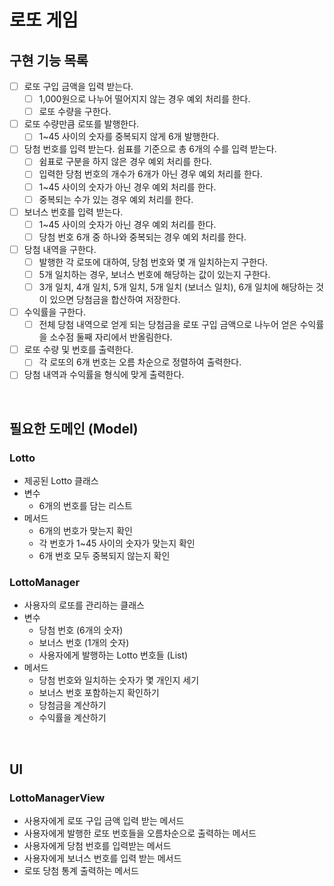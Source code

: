 # 로또 게임

## 구현 기능 목록
- [ ] 로또 구입 금액을 입력 받는다.
  - [ ] 1,000원으로 나누어 떨어지지 않는 경우 예외 처리를 한다.
  - [ ] 로또 수량을 구한다.
- [ ] 로또 수량만큼 로또를 발행한다.
  - [ ] 1~45 사이의 숫자를 중복되지 않게 6개 발행한다.
- [ ] 당첨 번호를 입력 받는다. 쉼표를 기준으로 총 6개의 수를 입력 받는다. 
  - [ ] 쉼표로 구분을 하지 않은 경우 예외 처리를 한다. 
  - [ ] 입력한 당첨 번호의 개수가 6개가 아닌 경우 예외 처리를 한다. 
  - [ ] 1~45 사이의 숫자가 아닌 경우 예외 처리를 한다.
  - [ ] 중복되는 수가 있는 경우 예외 처리를 한다.
- [ ] 보너스 번호를 입력 받는다.
  - [ ] 1~45 사이의 숫자가 아닌 경우 예외 처리를 한다. 
  - [ ] 당첨 번호 6개 중 하나와 중복되는 경우 예외 처리를 한다.
- [ ] 당첨 내역을 구한다. 
  - [ ] 발행한 각 로또에 대하여, 당첨 번호와 몇 개 일치하는지 구한다. 
  - [ ] 5개 일치하는 경우, 보너스 번호에 해당하는 값이 있는지 구한다. 
  - [ ] 3개 일치, 4개 일치, 5개 일치, 5개 일치 (보너스 일치), 6개 일치에 해당하는 것이 있으면 당첨금을 합산하여 저장한다.
- [ ] 수익률을 구한다. 
  - [ ] 전체 당첨 내역으로 얻게 되는 당첨금을 로또 구입 금액으로 나누어 얻은 수익률을 소수점 둘째 자리에서 반올림한다. 
- [ ] 로또 수량 및 번호를 출력한다. 
  - [ ] 각 로또의 6개 번호는 오름 차순으로 정렬하여 출력한다.
- [ ] 당첨 내역과 수익률을 형식에 맞게 출력한다.

<br>

## 필요한 도메인 (Model)

### Lotto

- 제공된 Lotto 클래스
- 변수
  - 6개의 번호를 담는 리스트
- 메서드
  - 6개의 번호가 맞는지 확인
  - 각 번호가 1~45 사이의 숫자가 맞는지 확인
  - 6개 번호 모두 중복되지 않는지 확인

### LottoManager

- 사용자의 로또를 관리하는 클래스
- 변수
  - 당첨 번호 (6개의 숫자)
  - 보너스 번호 (1개의 숫자)
  - 사용자에게 발행하는 Lotto 번호들 (List<Lotto>)
- 메서드
  - 당첨 번호와 일치하는 숫자가 몇 개인지 세기
  - 보너스 번호 포함하는지 확인하기
  - 당첨금을 계산하기
  - 수익률을 계산하기

<br>

## UI

### LottoManagerView

- 사용자에게 로또 구입 금액 입력 받는 메서드
- 사용자에게 발행한 로또 번호들을 오름차순으로 출력하는 메서드
- 사용자에게 당첨 번호를 입력받는 메서드
- 사용자에게 보너스 번호를 입력 받는 메서드
- 로또 당첨 통계 출력하는 메서드